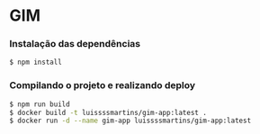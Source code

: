 # GIM

### Instalação das dependências

```bash
$ npm install
```

### Compilando o projeto e realizando deploy

```bash
$ npm run build
$ docker build -t luissssmartins/gim-app:latest .
$ docker run -d --name gim-app luissssmartins/gim-app:latest
```

